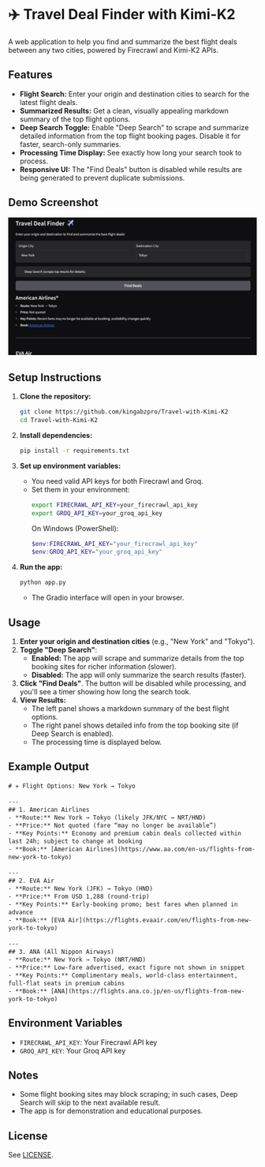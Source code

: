 # ✈️ Travel Deal Finder with Kimi-K2

A web application to help you find and summarize the best flight deals between any two cities, powered by Firecrawl and Kimi-K2 APIs.

## Features

- **Flight Search:** Enter your origin and destination cities to search for the latest flight deals.
- **Summarized Results:** Get a clean, visually appealing markdown summary of the top flight options.
- **Deep Search Toggle:** Enable "Deep Search" to scrape and summarize detailed information from the top flight booking pages. Disable it for faster, search-only summaries.
- **Processing Time Display:** See exactly how long your search took to process.
- **Responsive UI:** The "Find Deals" button is disabled while results are being generated to prevent duplicate submissions.

## Demo Screenshot

![screenshot](image.png) <!-- Add a screenshot if available -->

## Setup Instructions

1. **Clone the repository:**
   ```bash
   git clone https://github.com/kingabzpro/Travel-with-Kimi-K2
   cd Travel-with-Kimi-K2
   ```

2. **Install dependencies:**
   ```bash
   pip install -r requirements.txt
   ```

3. **Set up environment variables:**
   - You need valid API keys for both Firecrawl and Groq.
   - Set them in your environment:
     ```bash
     export FIRECRAWL_API_KEY=your_firecrawl_api_key
     export GROQ_API_KEY=your_groq_api_key
     ```
     On Windows (PowerShell):
     ```powershell
     $env:FIRECRAWL_API_KEY="your_firecrawl_api_key"
     $env:GROQ_API_KEY="your_groq_api_key"
     ```

4. **Run the app:**
   ```bash
   python app.py
   ```
   - The Gradio interface will open in your browser.

## Usage

1. **Enter your origin and destination cities** (e.g., "New York" and "Tokyo").
2. **Toggle "Deep Search"**:
   - **Enabled:** The app will scrape and summarize details from the top booking sites for richer information (slower).
   - **Disabled:** The app will only summarize the search results (faster).
3. **Click "Find Deals"**. The button will be disabled while processing, and you'll see a timer showing how long the search took.
4. **View Results:**
   - The left panel shows a markdown summary of the best flight options.
   - The right panel shows detailed info from the top booking site (if Deep Search is enabled).
   - The processing time is displayed below.

## Example Output

```
# ✈️ Flight Options: New York → Tokyo

---
## 1. American Airlines
- **Route:** New York → Tokyo (likely JFK/NYC → NRT/HND)
- **Price:** Not quoted (fare “may no longer be available”)
- **Key Points:** Economy and premium cabin deals collected within last 24h; subject to change at booking
- **Book:** [American Airlines](https://www.aa.com/en-us/flights-from-new-york-to-tokyo)

---
## 2. EVA Air
- **Route:** New York (JFK) → Tokyo (HND)
- **Price:** From USD 1,288 (round-trip)
- **Key Points:** Early-booking promo; best fares when planned in advance
- **Book:** [EVA Air](https://flights.evaair.com/en/flights-from-new-york-to-tokyo)

---
## 3. ANA (All Nippon Airways)
- **Route:** New York → Tokyo (NRT/HND)
- **Price:** Low-fare advertised, exact figure not shown in snippet
- **Key Points:** Complimentary meals, world-class entertainment, full-flat seats in premium cabins
- **Book:** [ANA](https://flights.ana.co.jp/en-us/flights-from-new-york-to-tokyo)
```

## Environment Variables
- `FIRECRAWL_API_KEY`: Your Firecrawl API key
- `GROQ_API_KEY`: Your Groq API key

## Notes
- Some flight booking sites may block scraping; in such cases, Deep Search will skip to the next available result.
- The app is for demonstration and educational purposes.

## License
See [LICENSE](LICENSE).